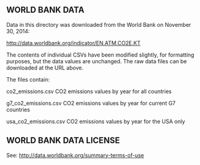 ## WORLD BANK DATA

Data in this directory was downloaded from the World Bank on November 30, 2014:

http://data.worldbank.org/indicator/EN.ATM.CO2E.KT

The contents of individual CSVs have been modified slightly, for formatting purposes, but the data values are unchanged.  The raw data files can be downloaded at the URL above.

The files contain:

co2_emissions.csv
CO2 emissions values by year for all countries

g7_co2_emissions.csv
CO2 emissions values by year for current G7 countries

usa_co2_emissions.csv
CO2 emissions values by year for the USA only



## WORLD BANK DATA LICENSE

See: http://data.worldbank.org/summary-terms-of-use